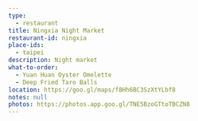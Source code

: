 ```yaml
---
type: 
  - restaurant
title: Ningxia Night Market
restaurant-id: ningxia
place-ids:
  - taipei
description: Night market
what-to-order:
  - Yuan Huan Oyster Omelette
  - Deep Fried Taro Balls
location: https://goo.gl/maps/f8Hh6BC3SzXtYLbf8
notes: null
photos: https://photos.app.goo.gl/TNE5BzoGTtoTBCZN8
---
```

